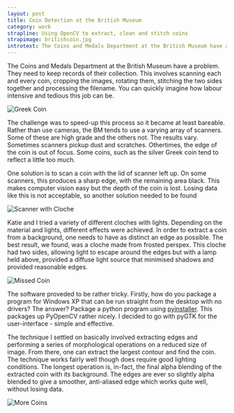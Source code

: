 ```yaml
---
layout: post
title: Coin Detection at the British Museum
category: work
strapline: Using OpenCV to extract, clean and stitch coins
strapimage: britishcoin.jpg
introtext: The Coins and Medals Department at the British Museum have a problem. They need to keep records of their collection. This involves scanning each and every coin, cropping the images, rotating them, stitching the two sides together and processing the filename. You can quickly imagine how labour intensive and tedious this job can be.
---
```


The Coins and Medals Department at the British Museum have a problem. They need to keep records of their collection. This involves scanning each and every coin, cropping the images, rotating them, stitching the two sides together and processing the filename. You can quickly imagine how labour intensive and tedious this job can be.

![Greek Coin](http://farm9.staticflickr.com/8334/8357960664_2ec6f31cec.jpg)

The challenge was to speed-up this process so it became at least bareable. Rather than use cameras, the BM tends to use a varying array of scanners. Some of these are high grade and the others not. The results vary. Sometimes scanners pickup dust and scratches. Othertimes, the edge of the coin is out of focus. Some coins, such as the silver Greek coin tend to reflect a little too much.


One solution is to scan a coin with the lid of scanner left up. On some scanners, this produces a sharp edge, with the remaining area black. This makes computer vision easy but the depth of the coin is lost. Losing data like this is not acceptable, so another solution needed to be found

![Scanner with Cloche](http://farm9.staticflickr.com/8217/8269948452_689fe76d87.jpg)

Katie and I tried a variety of different cloches with lights. Depending on the material and lights, different effects were achieved. In order to extract a coin from a background, one needs to have as distinct an edge as possible. The best result, we found, was a cloche made from frosted perspex. This cloche had two sides, allowing light to escape around the edges but with a lamp held above, provided a diffuse light source that minimised shadows and provided reasonable edges.


![Missed Coin](http://farm9.staticflickr.com/8490/8267197054_2f13ff0bb9.jpg)


The software proveded to be rather tricky. Firstly, how do you package a program for Windows XP that can be run straight from the desktop with no drivers? The answer? Package a python program using [pyinstaller](http://www.pyinstaller.org/). This packages up PyOpenCV rather nicely. I decided to go with pyGTK for the user-interface - simple and effective. 

The technique I settled on basically involved extracting edges and performing a series of morphological operations on a reduced size of image. From there, one can extract the largest contour and find the coin. The technique works fairly well though does require good lighting conditions. The longest operation is, in-fact, the final alpha blending of the extracted coin with its background. The edges are ever so slightly alpha blended to give a smoother, anti-aliased edge which works quite well, without losing data.

![More Coins](http://farm9.staticflickr.com/8046/8356888267_4d242e54e1.jpg)